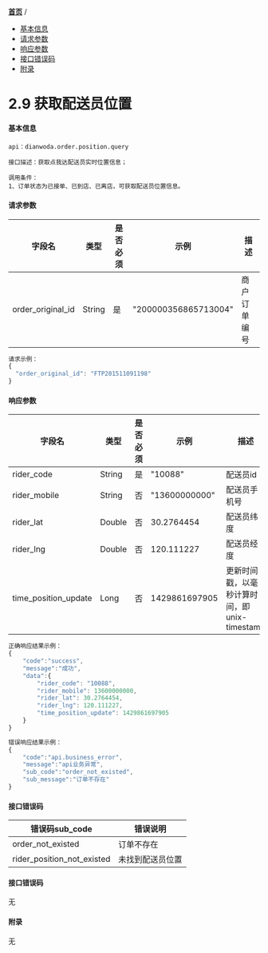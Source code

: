 [**首页**](https://open.dianwoda.com/) /

- <a href="#基本信息">基本信息</a>
- <a href="#请求参数">请求参数</a>
- <a href="#响应参数">响应参数</a>
- <a href="#接口错误码">接口错误码</a>
- <a href="#附录">附录</a>


# 2.9 获取配送员位置

#### 基本信息
```
api：dianwoda.order.position.query

接口描述：获取点我达配送员实时位置信息；

调用条件：
1、订单状态为已接单、已到店、已离店，可获取配送员位置信息。
```

#### 请求参数
字段名 | 类型 | 是否必须 | 示例 | 描述
---|---|---|---|---
order\_original\_id|String|是|"200000356865713004"|商户订单编号
```javascript
请求示例：
{
  "order_original_id": "FTP201511091198"
}
```
#### 响应参数
字段名 | 类型 | 是否必须 | 示例 | 描述
---|---|---|---|---
rider\_code|String|是|"10088"|配送员id
rider\_mobile|String|否|"13600000000"|配送员手机号
rider\_lat|Double|否|30.2764454|配送员纬度
rider\_lng|Double|否|120.111227|配送员经度
time\_position\_update|Long|否|1429861697905|更新时间戳，以毫秒计算时间，即unix-timestamp
```javascript
正确响应结果示例：
{
	"code":"success",
	"message":"成功",
	"data":{  
		"rider_code": "10088",
		"rider_mobile": 13600000000,
		"rider_lat": 30.2764454,
		"rider_lng": 120.111227,
		"time_position_update": 1429861697905
	}
}
```

```javascript
错误响应结果示例：
{
	"code":"api.business_error",
	"message":"api业务异常",
	"sub_code":"order_not_existed",
	"sub_message":"订单不存在"
}
```


#### 接口错误码
错误码sub_code | 错误说明
---|---
order\_not\_existed|订单不存在
rider\_position\_not\_existed|未找到配送员位置

#### 接口错误码
无
#### 附录
无